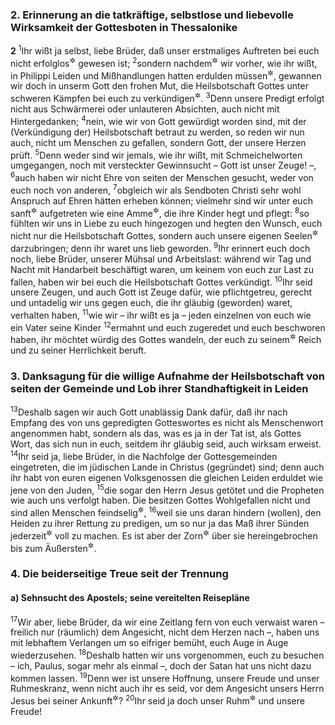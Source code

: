 ### 2. Erinnerung an die tatkräftige, selbstlose und liebevolle Wirksamkeit der Gottesboten in Thessalonike

__2__
<sup>1</sup>Ihr wißt ja selbst, liebe Brüder, daß unser erstmaliges Auftreten bei euch nicht erfolglos<sup title="oder: kraftlos">&#x2732;</sup> gewesen ist;
<sup>2</sup>sondern nachdem<sup title="oder: obgleich">&#x2732;</sup> wir vorher, wie ihr wißt, in Philippi Leiden und Mißhandlungen hatten erdulden müssen<sup title="vgl. Apg 16,12.20-24">&#x2732;</sup>, gewannen wir doch in unserm Gott den frohen Mut, die Heilsbotschaft Gottes unter schweren Kämpfen bei euch zu verkündigen<sup title="vgl. Apg 17,1-5">&#x2732;</sup>.
<sup>3</sup>Denn unsere Predigt erfolgt nicht aus Schwärmerei oder unlauteren Absichten, auch nicht mit Hintergedanken;
<sup>4</sup>nein, wie wir von Gott gewürdigt worden sind, mit der (Verkündigung der) Heilsbotschaft betraut zu werden, so reden wir nun auch, nicht um Menschen zu gefallen, sondern Gott, der unsere Herzen prüft.
<sup>5</sup>Denn weder sind wir jemals, wie ihr wißt, mit Schmeichelworten umgegangen, noch mit versteckter Gewinnsucht – Gott ist unser Zeuge! –,
<sup>6</sup>auch haben wir nicht Ehre von seiten der Menschen gesucht, weder von euch noch von anderen,
<sup>7</sup>obgleich wir als Sendboten Christi sehr wohl Anspruch auf Ehren hätten erheben können; vielmehr sind wir unter euch sanft<sup title="oder: liebevoll">&#x2732;</sup> aufgetreten wie eine Amme<sup title="oder: stillende Mutter">&#x2732;</sup>, die ihre Kinder hegt und pflegt:
<sup>8</sup>so fühlten wir uns in Liebe zu euch hingezogen und hegten den Wunsch, euch nicht nur die Heilsbotschaft Gottes, sondern auch unsere eigenen Seelen<sup title="= Herzen oder: Leben">&#x2732;</sup> darzubringen; denn ihr waret uns lieb geworden.
<sup>9</sup>Ihr erinnert euch doch noch, liebe Brüder, unserer Mühsal und Arbeitslast: während wir Tag und Nacht mit Handarbeit beschäftigt waren, um keinem von euch zur Last zu fallen, haben wir bei euch die Heilsbotschaft Gottes verkündigt.
<sup>10</sup>Ihr seid unsere Zeugen, und auch Gott ist Zeuge dafür, wie pflichtgetreu, gerecht und untadelig wir uns gegen euch, die ihr gläubig (geworden) waret, verhalten haben,
<sup>11</sup>wie wir – ihr wißt es ja – jeden einzelnen von euch wie ein Vater seine Kinder
<sup>12</sup>ermahnt und euch zugeredet und euch beschworen haben, ihr möchtet würdig des Gottes wandeln, der euch zu seinem<sup title="oder: für sein">&#x2732;</sup> Reich und zu seiner Herrlichkeit beruft.

### 3. Danksagung für die willige Aufnahme der Heilsbotschaft von seiten der Gemeinde und Lob ihrer Standhaftigkeit in Leiden

<sup>13</sup>Deshalb sagen wir auch Gott unablässig Dank dafür, daß ihr nach Empfang des von uns gepredigten Gotteswortes es nicht als Menschenwort angenommen habt, sondern als das, was es ja in der Tat ist, als Gottes Wort, das sich nun in euch, seitdem ihr gläubig seid, auch wirksam erweist.
<sup>14</sup>Ihr seid ja, liebe Brüder, in die Nachfolge der Gottesgemeinden eingetreten, die im jüdischen Lande in Christus (gegründet) sind; denn auch ihr habt von euren eigenen Volksgenossen die gleichen Leiden erduldet wie jene von den Juden,
<sup>15</sup>die sogar den Herrn Jesus getötet und die Propheten wie auch uns verfolgt haben. Die besitzen Gottes Wohlgefallen nicht und sind allen Menschen feindselig<sup title="oder: zuwider">&#x2732;</sup>,
<sup>16</sup>weil sie uns daran hindern (wollen), den Heiden zu ihrer Rettung zu predigen, um so nur ja das Maß ihrer Sünden jederzeit<sup title="oder: für immer">&#x2732;</sup> voll zu machen. Es ist aber der Zorn<sup title="oder: das Zorngericht Gottes">&#x2732;</sup> über sie hereingebrochen bis zum Äußersten<sup title="oder: in schwerster Form">&#x2732;</sup>.

### 4. Die beiderseitige Treue seit der Trennung

#### a) Sehnsucht des Apostels; seine vereitelten Reisepläne

<sup>17</sup>Wir aber, liebe Brüder, da wir eine Zeitlang fern von euch verwaist waren – freilich nur (räumlich) dem Angesicht, nicht dem Herzen nach –, haben uns mit lebhaftem Verlangen um so eifriger bemüht, euch Auge in Auge wiederzusehen.
<sup>18</sup>Deshalb hatten wir uns vorgenommen, euch zu besuchen – ich, Paulus, sogar mehr als einmal –, doch der Satan hat uns nicht dazu kommen lassen.
<sup>19</sup>Denn wer ist unsere Hoffnung, unsere Freude und unser Ruhmeskranz, wenn nicht auch ihr es seid, vor dem Angesicht unsers Herrn Jesus bei seiner Ankunft<sup title="oder: Wiederkunft">&#x2732;</sup>?
<sup>20</sup>Ihr seid ja doch unser Ruhm<sup title="= Stolz">&#x2732;</sup> und unsere Freude!